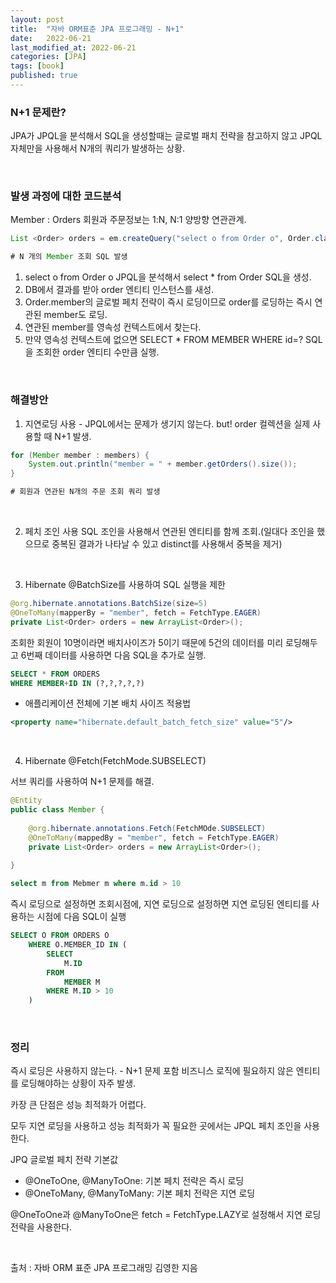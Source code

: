 ```yaml
---
layout: post
title:  "자바 ORM표준 JPA 프로그래밍 - N+1"
date:   2022-06-21
last_modified_at: 2022-06-21
categories: [JPA]
tags: [book]
published: true
---
```


### N+1 문제란?

JPA가 JPQL을 분석해서 SQL을 생성할때는 글로벌 패치 전략을 참고하지 않고 JPQL 자체만을 사용해서 N개의 쿼리가 발생하는 상황.

<br/> 

### 발생 과정에 대한 코드분석

Member : Orders 회원과 주문정보는 1:N, N:1 양방향 연관관계.

```java
List <Order> orders = em.createQuery("select o from Order o", Order.class).getResultList();

# N 개의 Member 조회 SQL 발생
```

1. select o from Order o JPQL을 분석해서 select * from Order SQL을 생성.
2. DB에서 결과를 받아 order 엔티티 인스턴스를 새성.
3. Order.member의 글로벌 페치 전략이 즉시 로딩이므로 order를 로딩하는 즉시 연관된 member도 로딩.
4. 연관된 member를 영속성 컨텍스트에서 찾는다.
5. 만약 영속성 컨텍스트에 없으면 SELECT * FROM MEMBER WHERE id=? SQL을 조회한 order 엔티티 수만큼 실행.

<br/> 

### 해결방안

1. 지연로딩 사용 - JPQL에서는 문제가 생기지 않는다. but! order 컬렉션을 실제 사용할 때 N+1 발생.

```java
for (Member member : members) {
	System.out.println("member = " + member.getOrders().size());   
}

# 회원과 연관된 N개의 주문 조회 쿼리 발생
```

<br/> 

2. 페치 조인 사용
SQL 조인을 사용해서 연관된 엔티티를 함께 조회.(일대다 조인을 했으므로 중복된 결과가 나타날 수 있고 distinct를 사용해서 중복을 제거)

<br/> 

3. Hibernate @BatchSize를 사용하여 SQL 실행을 제한

```java
@org.hibernate.annotations.BatchSize(size=5)
@OneToMany(mapperBy = "member", fetch = FetchType.EAGER)
private List<Order> orders = new ArrayList<Order>();
```

조회한 회원이 10명이라면 배치사이즈가 5이기 때문에 5건의 데이터를 미리 로딩해두고 6번째 데이터를 사용하면 다음 SQL을 추가로 실행.

```sql
SELECT * FROM ORDERS
WHERE MEMBER+ID IN (?,?,?,?,?)
```

* 애플리케이션 전체에 기본 배치 사이즈 적용법

```xml
<property name="hibernate.default_batch_fetch_size" value="5"/>
```

<br/> 

4. Hibernate @Fetch(FetchMode.SUBSELECT)

서브 쿼리를 사용하여 N+1 문제를 해결.

```java
@Entity
public class Member {
    
	@org.hibernate.annotations.Fetch(FetchMOde.SUBSELECT)
	@OneToMany(mappedBy = "member", fetch = FetchType.EAGER)
	private List<Order> orders = new ArrayList<Order>();
    
}
```

```sql
select m from Mebmer m where m.id > 10
```

즉시 로딩으로 설정하면 조회시점에, 지연 로딩으로 설정하면 지연 로딩된 엔티티를 사용하는 시점에 다음 SQL이 실행

```sql
SELECT O FROM ORDERS O
	WHERE O.MEMBER_ID IN (
		SELECT
	    	M.ID
	    FROM
	    	MEMBER M 
	    WHERE M.ID > 10
	)
```

<br/> 

### 정리

즉시 로딩은 사용하지 않는다. - N+1 문제 포함 비즈니스 로직에 필요하지 않은 엔티티를 로딩해야하는 상황이 자주 발생.

카장 큰 단점은 성능 최적화가 어렵다.

모두 지연 로딩을 사용하고 성능 최적화가 꼭 필요한 곳에서는 JPQL 페치 조인을 사용한다.

JPQ 글로벌 페치 전략 기본값

- @OneToOne, @ManyToOne: 기본 페치 전략은 즉시 로딩
- @OneToMany, @ManyToMany: 기본 페치 전략은 지연 로딩

@OneToOne과 @ManyToOne은 fetch = FetchType.LAZY로 설정해서 지연 로딩 전략을 사용한다.

<br/>

출처 : 자바 ORM 표준 JPA 프로그래밍 김영한 지음

<br/>